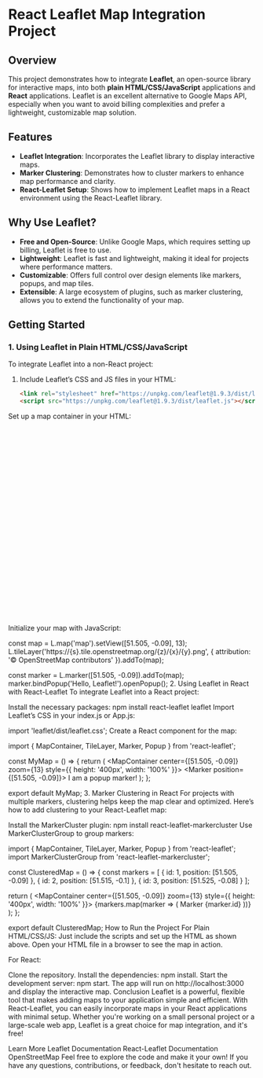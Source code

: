 # React Leaflet Map Integration Project

## Overview
This project demonstrates how to integrate **Leaflet**, an open-source library for interactive maps, into both **plain HTML/CSS/JavaScript** applications and **React** applications. Leaflet is an excellent alternative to Google Maps API, especially when you want to avoid billing complexities and prefer a lightweight, customizable map solution.

## Features
- **Leaflet Integration**: Incorporates the Leaflet library to display interactive maps.
- **Marker Clustering**: Demonstrates how to cluster markers to enhance map performance and clarity.
- **React-Leaflet Setup**: Shows how to implement Leaflet maps in a React environment using the React-Leaflet library.

## Why Use Leaflet?
- **Free and Open-Source**: Unlike Google Maps, which requires setting up billing, Leaflet is free to use.
- **Lightweight**: Leaflet is fast and lightweight, making it ideal for projects where performance matters.
- **Customizable**: Offers full control over design elements like markers, popups, and map tiles.
- **Extensible**: A large ecosystem of plugins, such as marker clustering, allows you to extend the functionality of your map.

## Getting Started

### 1. Using Leaflet in Plain HTML/CSS/JavaScript

To integrate Leaflet into a non-React project:

1. Include Leaflet’s CSS and JS files in your HTML:
   ```html
   <link rel="stylesheet" href="https://unpkg.com/leaflet@1.9.3/dist/leaflet.css" />
   <script src="https://unpkg.com/leaflet@1.9.3/dist/leaflet.js"></script>


Set up a map container in your HTML:

<div id="map" style="height: 400px;"></div>
Initialize your map with JavaScript:

const map = L.map('map').setView([51.505, -0.09], 13);
L.tileLayer('https://{s}.tile.openstreetmap.org/{z}/{x}/{y}.png', {
    attribution: '&copy; OpenStreetMap contributors'
}).addTo(map);

const marker = L.marker([51.505, -0.09]).addTo(map);
marker.bindPopup('Hello, Leaflet!').openPopup();
2. Using Leaflet in React with React-Leaflet
To integrate Leaflet into a React project:

Install the necessary packages:
npm install react-leaflet leaflet
Import Leaflet’s CSS in your index.js or App.js:

import 'leaflet/dist/leaflet.css';
Create a React component for the map:

import { MapContainer, TileLayer, Marker, Popup } from 'react-leaflet';

const MyMap = () => {
  return (
    <MapContainer center={[51.505, -0.09]} zoom={13} style={{ height: '400px', width: '100%' }}>
      <TileLayer
        url="https://{s}.tile.openstreetmap.org/{z}/{x}/{y}.png"
        attribution='&copy; OpenStreetMap contributors'
      />
      <Marker position={[51.505, -0.09]}>
        <Popup>
          I am a popup marker!
        </Popup>
      </Marker>
    </MapContainer>
  );
};

export default MyMap;
3. Marker Clustering in React
For projects with multiple markers, clustering helps keep the map clear and optimized. Here’s how to add clustering to your React-Leaflet map:

Install the MarkerCluster plugin:
npm install react-leaflet-markercluster
Use MarkerClusterGroup to group markers:

import { MapContainer, TileLayer, Marker, Popup } from 'react-leaflet';
import MarkerClusterGroup from 'react-leaflet-markercluster';

const ClusteredMap = () => {
  const markers = [
    { id: 1, position: [51.505, -0.09] },
    { id: 2, position: [51.515, -0.1] },
    { id: 3, position: [51.525, -0.08] }
  ];

  return (
    <MapContainer center={[51.505, -0.09]} zoom={13} style={{ height: '400px', width: '100%' }}>
      <TileLayer
        url="https://{s}.tile.openstreetmap.org/{z}/{x}/{y}.png"
        attribution='&copy; OpenStreetMap contributors'
      />
      <MarkerClusterGroup>
        {markers.map(marker => (
          <Marker key={marker.id} position={marker.position}>
            <Popup>Marker {marker.id}</Popup>
          </Marker>
        ))}
      </MarkerClusterGroup>
    </MapContainer>
  );
};

export default ClusteredMap;
How to Run the Project
For Plain HTML/CSS/JS: Just include the scripts and set up the HTML as shown above. Open your HTML file in a browser to see the map in action.

For React:

Clone the repository.
Install the dependencies: npm install.
Start the development server: npm start.
The app will run on http://localhost:3000 and display the interactive map.
Conclusion
Leaflet is a powerful, flexible tool that makes adding maps to your application simple and efficient. With React-Leaflet, you can easily incorporate maps in your React applications with minimal setup. Whether you're working on a small personal project or a large-scale web app, Leaflet is a great choice for map integration, and it's free!

Learn More
Leaflet Documentation
React-Leaflet Documentation
OpenStreetMap
Feel free to explore the code and make it your own! If you have any questions, contributions, or feedback, don't hesitate to reach out.